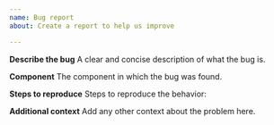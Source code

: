 ```yaml
---
name: Bug report
about: Create a report to help us improve

---
```


**Describe the bug**
A clear and concise description of what the bug is.

**Component**
The component in which the bug was found.

**Steps to reproduce**
Steps to reproduce the behavior:

**Additional context**
Add any other context about the problem here.
